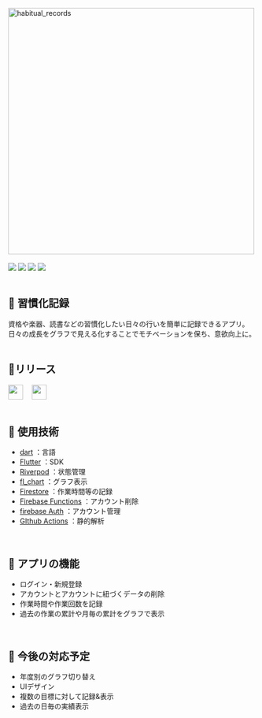 <img alt="habitual_records" height="500px" src=https://user-images.githubusercontent.com/61080605/178614298-0c590beb-a712-4839-a64b-a62e949c475d.png>　　
<p>
  <img src="https://img.shields.io/badge/type-example-dodgerblue">  
  <img src="https://img.shields.io/badge/type-example-dodgerblue">  
  <img src="https://img.shields.io/badge/type-example-dodgerblue">  
  <img src="https://img.shields.io/badge/type-example-dodgerblue">  
  <br />
  <br />
</p>
<!-- ↑いい感じの一枚写真がほしい -->


## :blue_book: 習慣化記録
資格や楽器、読書などの習慣化したい日々の行いを簡単に記録できるアプリ。  
日々の成長をグラフで見える化することでモチベーションを保ち、意欲向上に。　　
<br />
<br />


## :blue_book:リリース
<p>
  <a href="https://apps.apple.com/us/app/%E7%BF%92%E6%85%A3%E5%8C%96%E8%A8%98%E9%8C%B2/id1624851041"><img height=30px src="https://img.shields.io/badge/-App Store-white.svg?logo=appstore&logoColor=119EFF&style=flat"></a>&emsp;
  <a href="https://play.google.com/store/apps/details?id=com.Yuto.habitual_records"><img height=30px src="https://img.shields.io/badge/-Google Play-white.svg?logo=googleplay&logoColor=119EFF&style=flat"></a>
  <br />
  <br />
</p>


## :blue_book: 使用技術
- [dart](https://dart.dev/) ：言語
- [Flutter](https://flutter.dev/) ：SDK
- [Riverpod](https://riverpod.dev) ：状態管理
- [fl_chart](https://pub.dev/packages/fl_chart) ：グラフ表示
- [Firestore](https://firebase.google.com/?hl=ja) ：作業時間等の記録
- [Firebase Functions](https://firebase.google.com/?hl=ja) ：アカウント削除
- [firebase Auth](https://firebase.google.com/?hl=ja) ：アカウント管理
- [GIthub Actions](https://github.co.jp/features/actions) ：静的解析
<br />

## :blue_book: アプリの機能
- ログイン・新規登録
- アカウントとアカウントに紐づくデータの削除
- 作業時間や作業回数を記録
- 過去の作業の累計や月毎の累計をグラフで表示
<br />

## :blue_book: 今後の対応予定
- 年度別のグラフ切り替え
- UIデザイン
- 複数の目標に対して記録&表示
- 過去の日毎の実績表示
